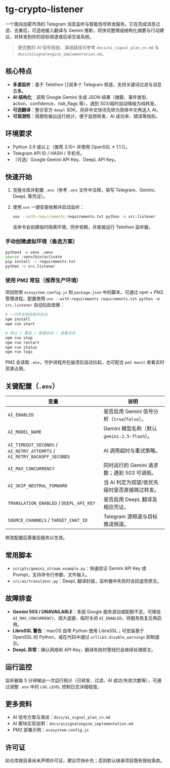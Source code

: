 # tg-crypto-listener

一个面向加密市场的 Telegram 消息监听与智能信号转发服务。它在完成消息过滤、去重后，可选地接入翻译与 Gemini 推断，将快讯整理成结构化摘要与行动建议，并转发到你的目标频道或后续交易系统。

> 更完整的 AI 信号规划、演进路线可参考 `docs/ai_signal_plan_cn.md` 与 `docs/aisignalengine_implementation.md`。

## 核心特点
- **多源监听**：基于 Telethon 订阅多个 Telegram 频道，支持关键词过滤与消息去重。
- **AI 结构化**：调用 Google Gemini 生成 JSON 结果（摘要、事件类型、action、confidence、risk_flags 等），遇到 503/超时自动降级为纯转发。
- **可选翻译**：整合官方 `deepl` SDK，将非中文快讯先转为简体中文再送入 AI。
- **可观测性**：周期性输出运行统计，便于监控转发、AI 成功率、错误等指标。

## 环境要求
- Python 3.9 或以上（推荐 3.10+ 并使用 OpenSSL ≥ 1.1.1）。
- Telegram API ID / HASH / 手机号。
- （可选）Google Gemini API Key、DeepL API Key。

## 快速开始
1. 克隆仓库并配置 `.env`（参考 `.env` 文件中注释，填写 Telegram、Gemini、DeepL 等凭证）。
2. 使用 `uvx` 一键安装依赖并启动监听：

   ```bash
   uvx --with-requirements requirements.txt python -m src.listener
   ```

   该命令会创建临时隔离环境、同步依赖，并直接运行 Telethon 监听器。

### 手动创建虚拟环境（备选方案）
```bash
python3 -m venv .venv
source .venv/bin/activate
pip install -r requirements.txt
python -m src.listener
```

### 使用 PM2 常驻（推荐生产环境）
项目附带 `ecosystem.config.js` 和 `package.json` 中的脚本，可通过 npm + PM2 管理进程。配置使用 `uvx --with-requirements requirements.txt python -m src.listener` 自动拉起依赖：

```bash
# 一次性安装依赖并启动
npm install
npm run start

# 停止 / 重启 / 查看状态 / 查看日志
npm run stop
npm run restart
npm run status
npm run logs
```

PM2 会读取 `.env`，守护进程并在崩溃后自动拉起，也可配合 `pm2 monit` 查看实时资源占用。

## 关键配置（`.env`）
| 变量 | 说明 |
| --- | --- |
| `AI_ENABLED` | 是否启用 Gemini 信号分析（`true`/`false`）。|
| `AI_MODEL_NAME` | Gemini 模型名称（默认 `gemini-2.5-flash`）。|
| `AI_TIMEOUT_SECONDS` / `AI_RETRY_ATTEMPTS` / `AI_RETRY_BACKOFF_SECONDS` | AI 调用超时与重试策略。|
| `AI_MAX_CONCURRENCY` | 同时运行的 Gemini 请求数；遇到 503 可调低。|
| `AI_SKIP_NEUTRAL_FORWARD` | 当 AI 判定为观望/低优先级时是否直接跳过转发。|
| `TRANSLATION_ENABLED` / `DEEPL_API_KEY` | 是否启用 DeepL 翻译及相应凭证。|
| `SOURCE_CHANNELS` / `TARGET_CHAT_ID` | Telegram 源频道与目标推送频道。|

修改配置后需重启服务以生效。

## 常用脚本
- `scripts/gemini_stream_example.py`：快速验证 Gemini API Key 或 Prompt，支持命令行参数、文件输入。
- `src/ai/translator.py`：DeepL 翻译封装，监听器中失败时会回退至原文。

## 故障排查
- **Gemini 503 / UNAVAILABLE**：多因 Google 服务波动或配额不足。可降低 `AI_MAX_CONCURRENCY`、调大退避、临时关闭 `AI_ENABLED`，待服务恢复后再启用。
- **LibreSSL 警告**：macOS 自带 Python 使用 LibreSSL；可安装基于 OpenSSL 的 Python，或在代码中通过 `urllib3.disable_warnings` 抑制提示。
- **DeepL 异常**：确认网络和 API Key，翻译失败时管线仍会继续处理原文。

## 运行监控
监听器每 5 分钟输出一次运行统计（已转发、过滤、AI 成功/失败次数等），可通过调整 `.env` 中的 `LOG_LEVEL` 控制日志详细程度。

## 更多资料
- AI 信号方案与演进：`docs/ai_signal_plan_cn.md`
- AI 模块实现说明：`docs/aisignalengine_implementation.md`
- PM2 部署示例：`ecosystem.config.js`

## 许可证
如仓库根目录尚未声明许可证，建议尽快补充；否则默认继承项目既有授权条款。

